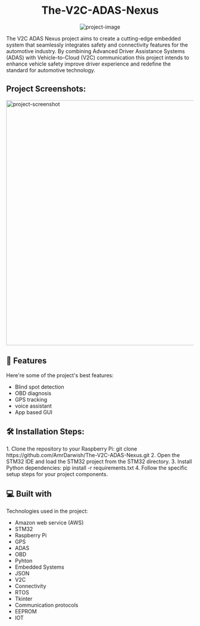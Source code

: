 <h1 align="center" id="title">The-V2C-ADAS-Nexus</h1>

<p align="center"><img src="https://drive.google.com/file/d/10xdTC1H9-1awyC1fYOa3e_046fhQKKI3/view?usp=drive_link" alt="project-image"></p>

<p id="description">The V2C ADAS Nexus project aims to create a cutting-edge embedded system that seamlessly integrates safety and connectivity features for the automotive industry. By combining Advanced Driver Assistance Systems (ADAS) with Vehicle-to-Cloud (V2C) communication this project intends to enhance vehicle safety improve driver experience and redefine the standard for automotive technology.</p>

<h2>Project Screenshots:</h2>

<img src="https://drive.google.com/file/d/15EueP5NGW5gu-asYV7zIByLO0NkInHBX/view?usp=drive_link" alt="project-screenshot" width="1292" height="657/">

  
  
<h2>🧐 Features</h2>

Here're some of the project's best features:

*   Blind spot detection
*   OBD diagnosis
*   GPS tracking
*   voice assistant
*   App based GUI

<h2>🛠️ Installation Steps:</h2>

<p>1. Clone the repository to your Raspberry Pi: git clone https://github.com/AmrDarwish/The-V2C-ADAS-Nexus.git 2. Open the STM32 IDE and load the STM32 project from the STM32 directory. 3. Install Python dependencies: pip install -r requirements.txt 4. Follow the specific setup steps for your project components.</p>

  
  
<h2>💻 Built with</h2>

Technologies used in the project:

*   Amazon web service (AWS)
*   STM32
*   Raspberry Pi
*   GPS
*   ADAS
*   OBD
*   Pyhton
*   Embedded Systems
*   JSON
*   V2C
*   Connectivity
*   RTOS
*   Tkinter
*   Communication protocols
*   EEPROM
*   IOT
